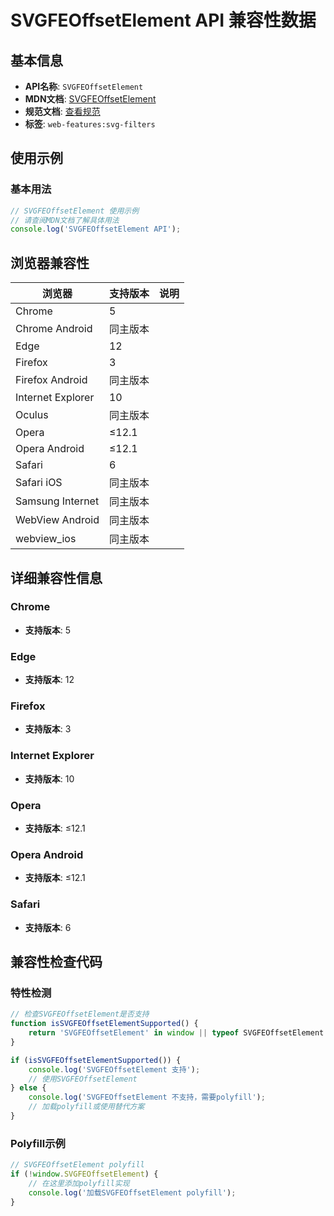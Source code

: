 # SVGFEOffsetElement API 兼容性数据

## 基本信息

- **API名称**: `SVGFEOffsetElement`
- **MDN文档**: [SVGFEOffsetElement](https://developer.mozilla.org/docs/Web/API/SVGFEOffsetElement)
- **规范文档**: [查看规范](https://drafts.fxtf.org/filter-effects/#InterfaceSVGFEOffsetElement)
- **标签**: `web-features:svg-filters`

## 使用示例

### 基本用法

```javascript
// SVGFEOffsetElement 使用示例
// 请查阅MDN文档了解具体用法
console.log('SVGFEOffsetElement API');
```

## 浏览器兼容性

| 浏览器 | 支持版本 | 说明 |
|--------|----------|------|
| Chrome | 5 |  |
| Chrome Android | 同主版本 |  |
| Edge | 12 |  |
| Firefox | 3 |  |
| Firefox Android | 同主版本 |  |
| Internet Explorer | 10 |  |
| Oculus | 同主版本 |  |
| Opera | ≤12.1 |  |
| Opera Android | ≤12.1 |  |
| Safari | 6 |  |
| Safari iOS | 同主版本 |  |
| Samsung Internet | 同主版本 |  |
| WebView Android | 同主版本 |  |
| webview_ios | 同主版本 |  |

## 详细兼容性信息

### Chrome

- **支持版本**: 5

### Edge

- **支持版本**: 12

### Firefox

- **支持版本**: 3

### Internet Explorer

- **支持版本**: 10

### Opera

- **支持版本**: ≤12.1

### Opera Android

- **支持版本**: ≤12.1

### Safari

- **支持版本**: 6

## 兼容性检查代码

### 特性检测

```javascript
// 检查SVGFEOffsetElement是否支持
function isSVGFEOffsetElementSupported() {
    return 'SVGFEOffsetElement' in window || typeof SVGFEOffsetElement !== 'undefined';
}

if (isSVGFEOffsetElementSupported()) {
    console.log('SVGFEOffsetElement 支持');
    // 使用SVGFEOffsetElement
} else {
    console.log('SVGFEOffsetElement 不支持，需要polyfill');
    // 加载polyfill或使用替代方案
}
```

### Polyfill示例

```javascript
// SVGFEOffsetElement polyfill
if (!window.SVGFEOffsetElement) {
    // 在这里添加polyfill实现
    console.log('加载SVGFEOffsetElement polyfill');
}
```

